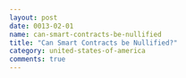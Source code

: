 ```yaml
---
layout: post
date: 0013-02-01
name: can-smart-contracts-be-nullified
title: "Can Smart Contracts be Nullified?"
category: united-states-of-america
comments: true
---
```



